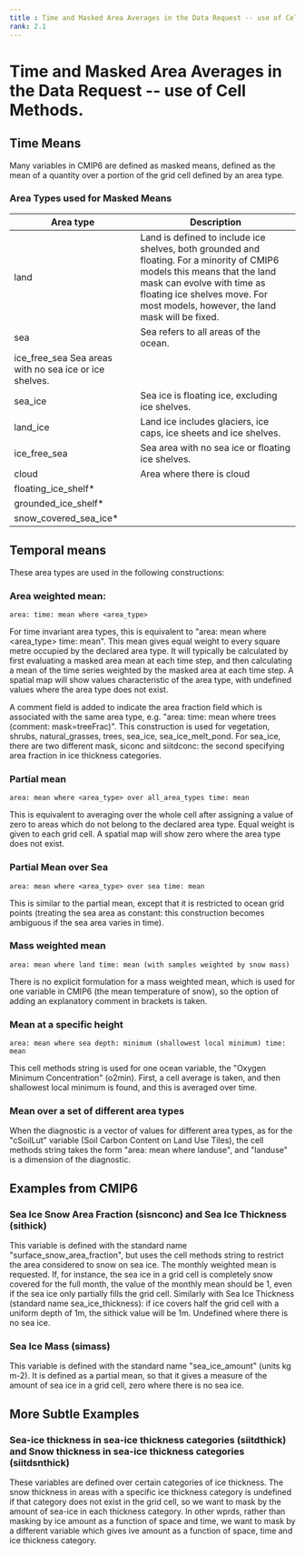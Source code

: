 ```yaml
---
title : Time and Masked Area Averages in the Data Request -- use of Cell Methods
rank: 2.1
---
```


# Time and Masked Area Averages in the Data Request -- use of Cell Methods.

## Time Means
Many variables in CMIP6 are defined as masked means, defined as the mean of a quantity over a portion of the grid cell defined by an area type.

### Area Types used for Masked Means
 	 
| Area type | Description |
| --- | --- |
| land | Land is defined to include ice shelves, both grounded and floating. For a minority of CMIP6 models this means that the land mask can evolve with time as floating ice shelves move. For most models, however, the land mask will be fixed. |
| sea | Sea refers to all areas of the ocean. |
| ice_free_sea	Sea areas with no sea ice or ice shelves.|
| sea_ice | Sea ice is floating ice, excluding ice shelves.|
| land_ice | Land ice includes glaciers, ice caps, ice sheets and ice shelves.|
| ice_free_sea | Sea area with no sea ice or floating ice shelves.|
| cloud | Area where there is cloud|
| floating_ice_shelf* | 	 |
| grounded_ice_shelf* | 	 |
| snow_covered_sea_ice*	 |  |

## Temporal means
These area types are used in the following constructions:

### Area weighted mean:
```
area: time: mean where <area_type>
```
For time invariant area types, this is equivalent to "area: mean where <area_type> time: mean". This mean gives equal weight to every square metre occupied by the declared area type. It will typically be calculated by first evaluating a masked area mean at each time step, and then calculating a mean of the time series weighted by the masked area at each time step. A spatial map will show values characteristic of the area type, with undefined values where the area type does not exist.

A comment field is added to indicate the area fraction field which is associated with the same area type, e.g. "area: time: mean where trees (comment: mask=treeFrac)". This construction is used for vegetation, shrubs, natural_grasses, trees, sea_ice, sea_ice_melt_pond. For sea_ice, there are two different mask, siconc and siitdconc: the second specifying area fraction in ice thickness categories.

### Partial mean
```
area: mean where <area_type> over all_area_types time: mean
```
This is equivalent to averaging over the whole cell after assigning a value of zero to areas which do not belong to the declared area type. Equal weight is given to each grid cell.  A spatial map will show zero where the area type does not exist.

### Partial Mean over Sea
```
area: mean where <area_type> over sea time: mean
```
This is similar to the partial mean, except that it is restricted to ocean grid points (treating the sea area as constant: this construction becomes ambiguous if the sea area varies in time).

### Mass weighted mean
```
area: mean where land time: mean (with samples weighted by snow mass)
```
There is no explicit formulation for a mass weighted mean, which is used for one variable in CMIP6 (the mean temperature of snow), so the option of adding an explanatory comment in brackets is taken.

### Mean at a specific height
```
area: mean where sea depth: minimum (shallowest local minimum) time: mean
```
This cell methods string is used for one ocean variable, the "Oxygen Minimum Concentration" (o2min). First, a cell average is taken, and then shallowest local minimum is found, and this is averaged over time.

### Mean over a set of different area types
When the diagnostic is a vector of values for different area types, as for the "cSoilLut" variable (Soil Carbon Content on Land Use Tiles), the cell methods string takes the form "area: mean where landuse", and "landuse" is a dimension of the diagnostic.

## Examples from CMIP6

### Sea Ice Snow Area Fraction (sisnconc) and Sea Ice Thickness (sithick)
This variable is defined with the standard name "surface_snow_area_fraction", but uses the cell methods string to restrict the area considered to snow on sea ice. The monthly weighted mean is requested. If, for instance, the sea ice in a grid cell is completely snow covered for the full month, the value of the monthly mean should be 1, even if the sea ice only partially fills the grid cell. Similarly with Sea Ice Thickness (standard name sea_ice_thickness): if ice covers half the grid cell with a uniform depth of 1m, the sithick value will be 1m. Undefined where there is no sea ice.

### Sea Ice Mass (simass)
This variable is defined with the standard name "sea_ice_amount" (units kg m-2). It is defined as a partial mean, so that it gives a measure of the amount of sea ice in a grid cell, zero where there is no sea ice.

## More Subtle Examples
### Sea-ice thickness in sea-ice thickness categories (siitdthick) and Snow thickness in sea-ice thickness categories (siitdsnthick)
These variables are defined over certain categories of ice thickness. The snow thickness in areas with a specific ice thickness category is undefined if that category does not exist in the grid cell, so we want to mask by the amount of sea-ice in each thickness category. In other wprds, rather than masking by ice amount as a function of space and time, we want to mask by a different variable which gives ive amount as a function of space, time and ice thickness category.